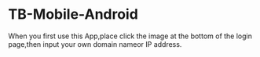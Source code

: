 # TB-Mobile-Android
  When you first use this App,place click the image at the bottom of the login page,then input your own domain nameor IP address.
